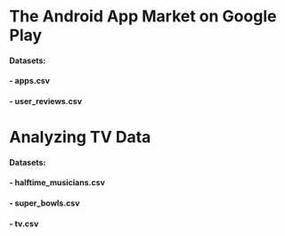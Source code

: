 # The Android App Market on Google Play
#### Datasets:
#### - apps.csv
#### - user_reviews.csv

# Analyzing TV Data
#### Datasets:
#### - halftime_musicians.csv
#### - super_bowls.csv
#### - tv.csv


